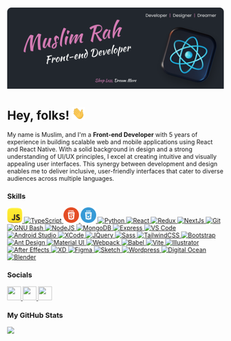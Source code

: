 [![Header](https://raw.githubusercontent.com/lezgea/lezgea/master/banner.png "Header")](https://github.com/lezgea)

# Hey, folks! <img src="https://raw.githubusercontent.com/lezgea/lezgea/master/wave.gif" width="30px" height="30px" />

My name is Muslim, and I'm a <b>Front-end Developer</b> with 5 years of experience in building scalable web and mobile applications using React and React Native. With a solid background in design and a strong understanding of UI/UX principles, I excel at creating intuitive and visually appealing user interfaces. This synergy between development and design enables me to deliver inclusive, user-friendly interfaces that cater to diverse audiences across multiple languages.

### Skills 
<p align="left">
  <a href="https://developer.mozilla.org/en-US/docs/Web/JavaScript" target="_blank" rel="noreferrer"><img src="https://raw.githubusercontent.com/lezgea/lezgea/master/icons/js.png" width="35" height="35" alt="JavaScript" />
  </a>
  <a href="https://www.typescriptlang.org/" target="_blank" rel="noreferrer"><img src="https://cdn3d.iconscout.com/3d/free/thumb/free-typescript-3d-icon-download-in-png-blend-fbx-gltf-file-formats--microsoft-logo-angular-language-javascript-static-type-coding-lang-pack-logos-icons-7577992.png?f=webp" width="36" height="36" alt="TypeScript" />
  </a>
  <a href="https://developer.mozilla.org/en-US/docs/Glossary/HTML5" target="_blank" rel="noreferrer"><img src="https://raw.githubusercontent.com/lezgea/lezgea/master/icons/html.png" width="36" height="36" alt="HTML5" />
  </a>
  <a href="https://www.w3.org/TR/CSS/#css" target="_blank" rel="noreferrer"><img src="https://raw.githubusercontent.com/lezgea/lezgea/master/icons/css.png" width="36" height="36" alt="CSS3" />
  </a>
  <a href="https://www.python.org/" target="_blank" rel="noreferrer">
    <img src="https://raw.githubusercontent.com/danielcranney/readme-generator/main/public/icons/skills/python-colored.svg" width="36" height="36" alt="Python" />
  </a>
  <a href="https://reactjs.org/" target="_blank" rel="noreferrer">
    <img src="https://raw.githubusercontent.com/danielcranney/readme-generator/main/public/icons/skills/react-colored.svg" width="36" height="36" alt="React" />
  </a>
  <a href="https://redux.js.org/" target="_blank" rel="noreferrer">
    <img src="https://raw.githubusercontent.com/danielcranney/readme-generator/main/public/icons/skills/redux-colored.svg" width="36" height="36" alt="Redux" />
  </a>
  <a href="https://nextjs.org/docs" target="_blank" rel="noreferrer">
    <img src="https://seeklogo.com/images/N/next-js-icon-logo-EE302D5DBD-seeklogo.com.png" width="36" height="36" alt="NextJs" />
  </a>
  <a href="https://git-scm.com/" target="_blank" rel="noreferrer">
    <img src="https://raw.githubusercontent.com/danielcranney/readme-generator/main/public/icons/skills/git-colored.svg" width="36" height="36" alt="Git" />
  </a>
  <a href="https://www.gnu.org/software/bash/" target="_blank" rel="noreferrer">
    <img src="https://raw.githubusercontent.com/danielcranney/readme-generator/main/public/icons/skills/gnubash.svg" width="36" height="36" alt="GNU Bash" />
  </a>
  <a href="https://nodejs.org/en/" target="_blank" rel="noreferrer">
    <img src="https://raw.githubusercontent.com/danielcranney/readme-generator/main/public/icons/skills/nodejs-colored.svg" width="36" height="36" alt="NodeJS" />
  </a>
  <a href="https://www.mongodb.com/" target="_blank" rel="noreferrer">
    <img src="https://raw.githubusercontent.com/danielcranney/readme-generator/main/public/icons/skills/mongodb-colored.svg" width="36" height="36" alt="MongoDB" />
  </a>
  <a href="https://expressjs.com/" target="_blank" rel="noreferrer">
    <img src="https://adware-technologies.s3.amazonaws.com/uploads/technology/thumbnail/20/express-js.png" width="36" height="36" alt="Express" />
  </a>
  <a href="https://code.visualstudio.com/" target="_blank" rel="noreferrer">
    <img src="https://raw.githubusercontent.com/danielcranney/readme-generator/main/public/icons/skills/visualstudiocode.svg" width="36" height="36" alt="VS Code" />
  </a>
  <a href="https://developer.android.com/" target="_blank" rel="noreferrer">
    <img src="https://icons.veryicon.com/png/o/file-type/exquisite-multicolor-icon/androidstudio.png" width="36" height="36" alt="Android Studio" />
  </a>
  <a href="https://www.xcode.com" target="_blank" rel="noreferrer">
    <img src="https://raw.githubusercontent.com/danielcranney/readme-generator/main/public/icons/skills/xcode.svg" width="36" height="36" alt="XCode" />
  </a>
  <a href="https://jquery.com/" target="_blank" rel="noreferrer">
    <img src="https://raw.githubusercontent.com/danielcranney/readme-generator/main/public/icons/skills/jquery-colored.svg" width="36" height="36" alt="JQuery" />
  </a>
  <a href="https://sass-lang.com/" target="_blank" rel="noreferrer">
    <img src="https://raw.githubusercontent.com/danielcranney/readme-generator/main/public/icons/skills/sass-colored.svg" width="36" height="36" alt="Sass" />
  </a>
  <a href="https://tailwindcss.com/" target="_blank" rel="noreferrer">
    <img src="https://raw.githubusercontent.com/danielcranney/readme-generator/main/public/icons/skills/tailwindcss-colored.svg" width="36" height="36" alt="TailwindCSS" />
  </a>
  <a href="https://getbootstrap.com/" target="_blank" rel="noreferrer">
    <img src="https://raw.githubusercontent.com/danielcranney/readme-generator/main/public/icons/skills/bootstrap-colored.svg" width="36" height="36" alt="Bootstrap" />
  </a>
  <a href="https://ant.design/" target="_blank" rel="noreferrer">
    <img src="https://fac.feffery.tech/assets/imgs/fac-logo.svg" width="36" height="36" alt="Ant Design" />
  </a>
  <a href="https://mui.com/" target="_blank" rel="noreferrer">
    <img src="https://raw.githubusercontent.com/danielcranney/readme-generator/main/public/icons/skills/materialui-colored.svg" width="36" height="36" alt="Material UI" />
  </a>
  <a href="https://webpack.js.org/" target="_blank" rel="noreferrer">
    <img src="https://raw.githubusercontent.com/danielcranney/readme-generator/main/public/icons/skills/webpack-colored.svg" width="36" height="36" alt="Webpack" />
  </a>
  <a href="https://babeljs.io/" target="_blank" rel="noreferrer">
    <img src="https://raw.githubusercontent.com/danielcranney/readme-generator/main/public/icons/skills/babel-colored.svg" width="36" height="36" alt="Babel" />
  </a>
  <a href="https://vitejs.dev/" target="_blank" rel="noreferrer">
    <img src="https://raw.githubusercontent.com/danielcranney/readme-generator/main/public/icons/skills/vite-colored.svg" width="36" height="36" alt="Vite" />
  </a>
  <a href="https://www.adobe.com/uk/products/illustrator.html" target="_blank" rel="noreferrer">
    <img src="https://raw.githubusercontent.com/danielcranney/readme-generator/main/public/icons/skills/illustrator-colored.svg" width="36" height="36" alt="Illustrator" />
  </a>
  <a href="https://www.adobe.com/uk/products/aftereffects.html" target="_blank" rel="noreferrer">
    <img src="https://raw.githubusercontent.com/danielcranney/readme-generator/main/public/icons/skills/aftereffects-colored.svg" width="36" height="36" alt="After Effects" />
  </a>
  <a href="https://www.adobe.com/uk/products/xd.html" target="_blank" rel="noreferrer">
    <img src="https://raw.githubusercontent.com/danielcranney/readme-generator/main/public/icons/skills/xd-colored.svg" width="36" height="36" alt="XD" />
  </a>
  <a href="https://www.figma.com/" target="_blank" rel="noreferrer">
    <img src="https://raw.githubusercontent.com/danielcranney/readme-generator/main/public/icons/skills/figma-colored.svg" width="36" height="36" alt="Figma" />
  </a>
  <a href="https://www.sketch.com/" target="_blank" rel="noreferrer">
    <img src="https://raw.githubusercontent.com/danielcranney/readme-generator/main/public/icons/skills/sketch-colored.svg" width="36" height="36" alt="Sketch" />
  </a>
  <a href="https://wordpress.com" target="_blank" rel="noreferrer">
    <img src="https://raw.githubusercontent.com/danielcranney/readme-generator/main/public/icons/skills/wordpress-colored.svg" width="36" height="36" alt="Wordpress" />
  </a>
  <a href="https://www.digitalocean.com" target="_blank" rel="noreferrer">
    <img src="https://raw.githubusercontent.com/danielcranney/readme-generator/main/public/icons/skills/digitalocean-colored.svg" width="36" height="36" alt="Digital Ocean" />
  </a>
  <a href="https://www.blender.org/" target="_blank" rel="noreferrer">
    <img src="https://raw.githubusercontent.com/danielcranney/readme-generator/main/public/icons/skills/blender-colored.svg" width="36" height="36" alt="Blender" />
  </a>
</p>

                    
### Socials
                  
                  
<p align="left">
                      <a href="https://www.behance.com/muslimragimov" target="_blank" rel="noreferrer">
                    <picture>
                    <source media="(prefers-color-scheme: dark)" srcset="https://raw.githubusercontent.com/danielcranney/readme-generator/main/public/icons/socials/behance-dark.svg" />
                    <source media="(prefers-color-scheme: light)" srcset="https://raw.githubusercontent.com/danielcranney/readme-generator/main/public/icons/socials/behance.svg" />
                    <img src="https://raw.githubusercontent.com/danielcranney/readme-generator/main/public/icons/socials/behance.svg" width="32" height="32" />
                    </picture>
                    </a>
  <a href="https://www.linkedin.com/in/muslimrah" target="_blank" rel="noreferrer">
                    <picture>
                    <source media="(prefers-color-scheme: dark)" srcset="https://raw.githubusercontent.com/danielcranney/readme-generator/main/public/icons/socials/linkedin-dark.svg" />
                    <source media="(prefers-color-scheme: light)" srcset="https://raw.githubusercontent.com/danielcranney/readme-generator/main/public/icons/socials/linkedin.svg" />
                    <img src="https://raw.githubusercontent.com/danielcranney/readme-generator/main/public/icons/socials/linkedin.svg" width="32" height="32" />
                    </picture>
                    </a>
                      <a href="http://www.instagram.com/lezgea" target="_blank" rel="noreferrer">
                    <picture>
                    <source media="(prefers-color-scheme: dark)" srcset="https://raw.githubusercontent.com/danielcranney/readme-generator/main/public/icons/socials/instagram-dark.svg" />
                    <source media="(prefers-color-scheme: light)" srcset="https://raw.githubusercontent.com/danielcranney/readme-generator/main/public/icons/socials/instagram.svg" />
                    <img src="https://raw.githubusercontent.com/danielcranney/readme-generator/main/public/icons/socials/instagram.svg" width="32" height="32" />
                    </picture>
                    </a>
                      </p>

### My GitHub Stats

<a href="http://www.github.com/lezgea"><img
                  src="https://github-readme-streak-stats.herokuapp.com/?user=lezgea&stroke=ffffff&background=22272E&ring=D47BB4&fire=D47BB4&currStreakNum=ffffff&currStreakLabel=ffffff&sideNums=ffffff&sideLabels=ffffff&dates=6D7178&hide_border=true" /></a>
